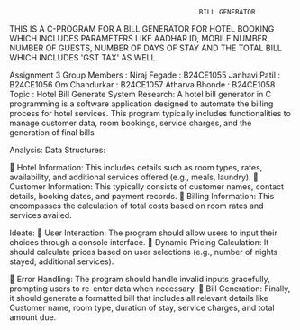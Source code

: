                                                    BILL GENERATOR
THIS IS A C-PROGRAM FOR A  BILL GENERATOR FOR HOTEL BOOKING WHICH INCLUDES PARAMETERS LIKE AADHAR ID, MOBILE NUMBER, NUMBER OF GUESTS, NUMBER OF DAYS OF STAY AND THE TOTAL BILL WHICH INCLUDES 'GST TAX' AS WELL.

Assignment 3
Group Members :
Niraj Fegade : B24CE1055
Janhavi Patil : B24CE1056
Om Chandurkar : B24CE1057
Atharva Bhonde : B24CE1058
Topic : Hotel Bill Generate
System
Research: A hotel bill generator in C
programming is a software application
designed to automate the billing process
for hotel services. This program typically
includes functionalities to manage
customer data, room bookings, service
charges, and the generation of final bills

Analysis:
Data Structures:

 Hotel Information: This includes details
such as room types, rates, availability,
and additional services offered (e.g.,
meals, laundry).
 Customer Information: This typically
consists of customer names, contact
details, booking dates, and payment
records.
 Billing Information: This encompasses
the calculation of total costs based on
room rates and services availed.

Ideate:
 User Interaction: The program
should allow users to input their
choices through a console interface.
 Dynamic Pricing Calculation: It should
calculate prices based on user
selections (e.g., number of nights
stayed, additional services).

 Error Handling: The program should
handle invalid inputs gracefully,
prompting users to re-enter data when
necessary.
 Bill Generation: Finally, it should
generate a formatted bill that includes
all relevant details like
Customer name, room type, duration
of stay, service charges, and total
amount due.
